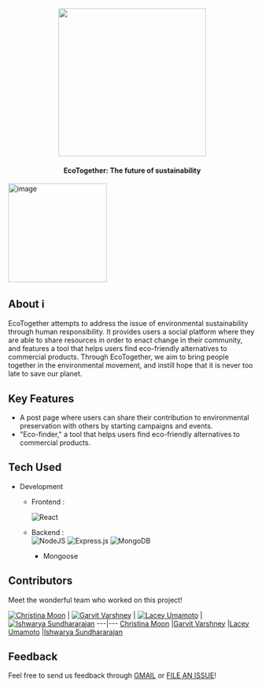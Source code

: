 <h1 align="center">
 <img src="https://user-images.githubusercontent.com/51237312/187054410-7d75fbc0-6b4e-4927-bc81-9ce0fa996367.png" width=300/>
</h1>
<h4 align="center">EcoTogether: The future of sustainability</h4>
<a href="http://mindlycare.xyz/" target="_blank">
<img width="200" alt="image" src="https://user-images.githubusercontent.com/51237312/187055782-6c36240f-d8c6-4206-8aa8-1a7708be1dcf.png">
</a>
</div>


## About ℹ️ 

EcoTogether attempts to address the issue of environmental sustainability through human responsibility. It provides users a social platform where they are able to share resources in order to enact change in their community, and features a tool that helps users find eco-friendly alternatives to commercial products. Through EcoTogether, we aim to bring people together in the environmental movement, and instill hope that it is never too late to save our planet.

## Key Features

- A post page where users can share their contribution to environmental preservation with others by starting campaigns and events.
- "Eco-finder," a tool that helps users find eco-friendly alternatives to commercial products.

## Tech Used 
- Development 
  - Frontend :
  
      ![React](https://img.shields.io/badge/react-%2320232a.svg?style=for-the-badge&logo=react&logoColor=%2361DAFB)
  
  - Backend :     
      ![NodeJS](https://img.shields.io/badge/node.js-6DA55F?style=for-the-badge&logo=node.js&logoColor=white)
      ![Express.js](https://img.shields.io/badge/express.js-%23404d59.svg?style=for-the-badge&logo=express&logoColor=%2361DAFB)
      ![MongoDB](https://img.shields.io/badge/MongoDB-%234ea94b.svg?style=for-the-badge&logo=mongodb&logoColor=white)
      - Mongoose


## Contributors

Meet the wonderful team who worked on this project!

[![Christina Moon](https://avatars1.githubusercontent.com/u/12688534?v=3&s=144)](https://github.com/chrmoon25)  | [![Garvit Varshney](https://github.com/iharsh234/WebApp/blob/master/images/quandl.jpg)](https://github.com/Garvit1809)  | [![Lacey Umamoto](https://github.com/iharsh234/WebApp/blob/master/images/quandl.jpg)](https://github.com/lumamoto)  | [![Ishwarya Sundhararajan](https://github.com/iharsh234/WebApp/blob/master/images/quandl.jpg)](https://github.com/iSundhararajan)
---|---
[Christina Moon](https://github.com/chrmoon25) |[Garvit Varshney](https://github.com/Garvit1809) |[Lacey Umamoto](https://github.com/lumamoto)
 |[Ishwarya Sundhararajan](https://github.com/iSundhararajan)

## Feedback

Feel free to send us feedback through [GMAIL](christinajmoon@gmail.com) or [FILE AN ISSUE](https://github.com/Garvit1809/Eco/issues/new)!

